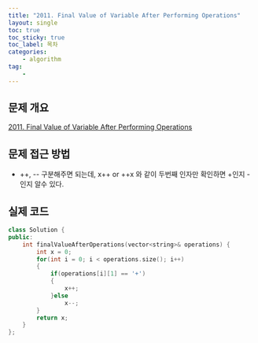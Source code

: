 ```yaml
---
title: "2011. Final Value of Variable After Performing Operations"
layout: single
toc: true
toc_sticky: true
toc_label: 목차
categories:     
    - algorithm
tag:
    - 
---
```


## 문제 개요

[2011. Final Value of Variable After Performing Operations](https://leetcode.com/problems/final-value-of-variable-after-performing-operations/)


## 문제 접근 방법
- ++, -- 구분해주면 되는데, x++ or ++x 와 같이 두번째 인자만 확인하면 +인지 -인지 알수 있다.


## 실제 코드

```c++
class Solution {
public:
    int finalValueAfterOperations(vector<string>& operations) {
        int x = 0;
        for(int i = 0; i < operations.size(); i++)
        {
            if(operations[i][1] == '+')
            {
                x++;
            }else
                x--;
        }
        return x;
    }
};
```